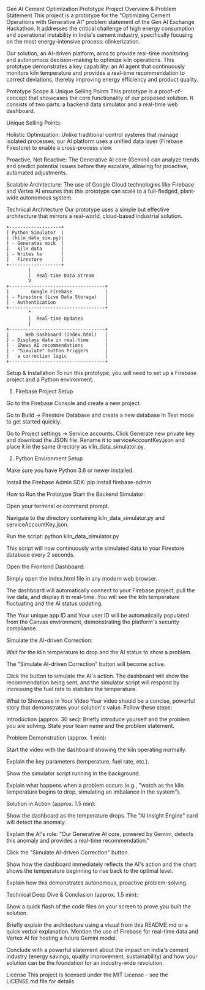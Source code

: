 Gen AI Cement Optimization Prototype
Project Overview & Problem Statement
This project is a prototype for the "Optimizing Cement Operations with Generative AI" problem statement of the Gen AI Exchange Hackathon. It addresses the critical challenge of high energy consumption and operational instability in India's cement industry, specifically focusing on the most energy-intensive process: clinkerization.

Our solution, an AI-driven platform, aims to provide real-time monitoring and autonomous decision-making to optimize kiln operations. This prototype demonstrates a key capability: an AI agent that continuously monitors kiln temperature and provides a real-time recommendation to correct deviations, thereby improving energy efficiency and product quality.

Prototype Scope & Unique Selling Points
This prototype is a proof-of-concept that showcases the core functionality of our proposed solution. It consists of two parts: a backend data simulator and a real-time web dashboard.

Unique Selling Points:

Holistic Optimization: Unlike traditional control systems that manage isolated processes, our AI platform uses a unified data layer (Firebase Firestore) to enable a cross-process view.

Proactive, Not Reactive: The Generative AI core (Gemini) can analyze trends and predict potential issues before they escalate, allowing for proactive, automated adjustments.

Scalable Architecture: The use of Google Cloud technologies like Firebase and Vertex AI ensures that this prototype can scale to a full-fledged, plant-wide autonomous system.

Technical Architecture
Our prototype uses a simple but effective architecture that mirrors a real-world, cloud-based industrial solution.

```
+-------------------+
| Python Simulator  |
| (kiln_data_sim.py)|
| - Generates mock  |
|   kiln data       |
| - Writes to       |
|   Firestore       |
+-------------------+
        |
        |  Real-time Data Stream
        V
+-----------------------------------+
|        Google Firebase            |
| - Firestore (Live Data Storage)   |
| - Authentication                  |
+-----------------------------------+
        ^
        |  Real-time Updates
        |
+-----------------------------------+
|      Web Dashboard (index.html)   |
| - Displays data in real-time      |
| - Shows AI recommendations        |
| - "Simulate" button triggers      |
|   a correction logic              |
+-----------------------------------+

```

Setup & Installation
To run this prototype, you will need to set up a Firebase project and a Python environment.

1. Firebase Project Setup

Go to the Firebase Console and create a new project.

Go to Build -> Firestore Database and create a new database in Test mode to get started quickly.

Go to Project settings -> Service accounts. Click Generate new private key and download the JSON file. Rename it to serviceAccountKey.json and place it in the same directory as kiln_data_simulator.py.

2. Python Environment Setup

Make sure you have Python 3.6 or newer installed.

Install the Firebase Admin SDK: pip install firebase-admin

How to Run the Prototype
Start the Backend Simulator:

Open your terminal or command prompt.

Navigate to the directory containing kiln_data_simulator.py and serviceAccountKey.json.

Run the script: python kiln_data_simulator.py

This script will now continuously write simulated data to your Firestore database every 2 seconds.

Open the Frontend Dashboard:

Simply open the index.html file in any modern web browser.

The dashboard will automatically connect to your Firebase project, pull the live data, and display it in real-time. You will see the kiln temperature fluctuating and the AI status updating.

The Your unique app ID and Your user ID will be automatically populated from the Canvas environment, demonstrating the platform's security compliance.

Simulate the AI-driven Correction:

Wait for the kiln temperature to drop and the AI status to show a problem.

The "Simulate AI-driven Correction" button will become active.

Click the button to simulate the AI's action. The dashboard will show the recommendation being sent, and the simulator script will respond by increasing the fuel rate to stabilize the temperature.

What to Showcase in Your Video
Your video should be a concise, powerful story that demonstrates your solution's value. Follow these steps:

Introduction (approx. 30 sec): Briefly introduce yourself and the problem you are solving. State your team name and the problem statement.

Problem Demonstration (approx. 1 min):

Start the video with the dashboard showing the kiln operating normally.

Explain the key parameters (temperature, fuel rate, etc.).

Show the simulator script running in the background.

Explain what happens when a problem occurs (e.g., "watch as the kiln temperature begins to drop, simulating an imbalance in the system").

Solution in Action (approx. 1.5 min):

Show the dashboard as the temperature drops. The "AI Insight Engine" card will detect the anomaly.

Explain the AI's role: "Our Generative AI core, powered by Gemini, detects this anomaly and provides a real-time recommendation."

Click the "Simulate AI-driven Correction" button.

Show how the dashboard immediately reflects the AI's action and the chart shows the temperature beginning to rise back to the optimal level.

Explain how this demonstrates autonomous, proactive problem-solving.

Technical Deep Dive & Conclusion (approx. 1.5 min):

Show a quick flash of the code files on your screen to prove you built the solution.

Briefly explain the architecture using a visual from this README.md or a quick verbal explanation. Mention the use of Firebase for real-time data and Vertex AI for hosting a future Gemini model.

Conclude with a powerful statement about the impact on India's cement industry (energy savings, quality improvement, sustainability) and how your solution can be the foundation for an industry-wide revolution.

License
This project is licensed under the MIT License - see the LICENSE.md file for details.
